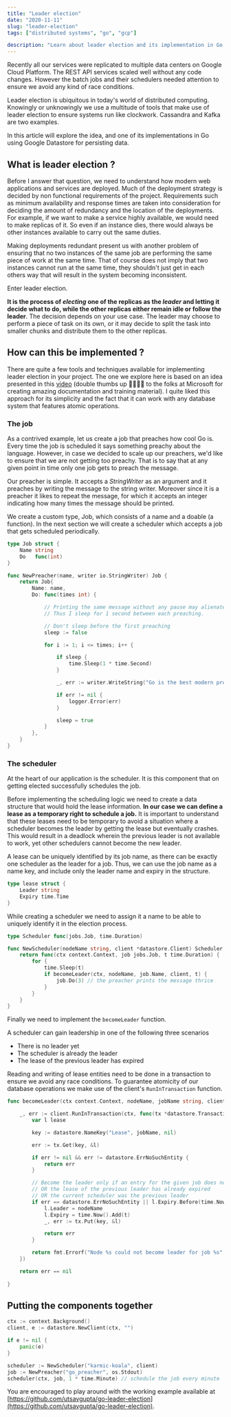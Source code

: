 ```yaml
---
title: "Leader election"
date: "2020-11-11"
slug: "leader-election"
tags: ["distributed systems", "go", "gcp"]

description: "Learn about leader election and its implementation in Go."
---
```


<!-- <p align="center">
    <img src="/img/leader-election.jpg" class="banner"> <br />
    <span>Photo by <a href="https://unsplash.com/@markusspiske?utm_source=unsplash&amp;utm_medium=referral&amp;utm_content=creditCopyText">Markus Spiske</a> on <a href="https://unsplash.com/s/photos/leader?utm_source=unsplash&amp;utm_medium=referral&amp;utm_content=creditCopyText">Unsplash</a></span>
</p> -->

Recently all our services were replicated to multiple data centers on Google Cloud Platform. The REST API services scaled well without any code changes. However the batch jobs and their schedulers needed attention to ensure we avoid any kind of race conditions. 

Leader election is ubiquitous in today's world of distributed computing. Knowingly or unknowingly we use a multitude of tools that make use of leader election to ensure systems run like clockwork. Cassandra and Kafka are two examples.

In this article will explore the idea, and one of its implementations in Go using Google Datastore for persisting data.


## What is leader election ?

Before I answer that question, we need to understand how modern web applications and services are deployed. Much of the deployment strategy is decided by non functional requirements of the project. Requirements such as minimum availability and response times are taken into consideration for deciding the amount of redundancy and the location of the deployments. For example, if we want to make a service highly available, we would need to make replicas of it. So even if an instance dies, there would always be other instances available to carry out the same duties.

Making deployments redundant present us with another problem of ensuring that no two instances of the same job are performing the same piece of work at the same time. That of course does not imply that two instances cannot run at the same time, they shouldn't just get in each others way that will result in the system becoming inconsistent.

Enter leader election.

**It is the process of *electing* one of the replicas as the *leader* and letting it decide what to do, while the other replicas either remain idle or follow the leader**. The decision depends on your use case. The leader may choose to perform a piece of task on its own, or it may decide to split the task into smaller chunks and distribute them to the other replicas.

## How can this be implemented ?

There are quite a few tools and techniques available for implementing leader election in your project. The one we explore here is based on an idea presented in this [video](https://www.youtube.com/watch?v=fTCY93FsNko) (double thumbs up 👍🏽👍🏽 to the folks at Microsoft for creating amazing documentation and training material). I quite liked this approach for its simplicity and the fact that it can work with any database system that features atomic operations.

### The job

As a contrived example, let us create a job that preaches how cool Go is. Every time the job is scheduled it says something preachy about the language. However, in case we decided to scale up our preachers, we'd like to ensure that we are not getting too preachy. That is to say that at any given point in time only one job gets to preach the message.

Our preacher is simple. It accepts a *StringWriter* as an argument and it preaches by writing the message to the string writer. Moreover since it is a preacher it likes to repeat the message, for which it accepts an integer indicating how many times the message should be printed.

We create a custom type, Job, which consists of a name and a doable (a function). In the next section we will create a scheduler which accepts a job that gets scheduled periodically.

```go
type Job struct {
	Name string
	Do   func(int)
}

func NewPreacher(name, writer io.StringWriter) Job {
	return Job{
		Name: name,
		Do: func(times int) {

            // Printing the same message without any pause may alienate my audience.
            // Thus I sleep for 1 second between each preaching.

			// Don't sleep before the first preaching
			sleep := false

			for i := 1; i <= times; i++ {

				if sleep {
					time.Sleep(1 * time.Second)
				}

				_, err := writer.WriteString("Go is the best modern programming language\n")

				if err != nil {
					logger.Error(err)
				}

				sleep = true
			}
		},
	}
}
```

### The scheduler

At the heart of our application is the scheduler. It is this component that on getting elected successfully schedules the job.

Before implementing the scheduling logic we need to create a data structure that would hold the lease information. **In our case we can define a lease as a temporary right to schedule a job.** It is important to understand that these leases need to be temporary to avoid a situation where a scheduler becomes the leader by getting the lease but eventually crashes. This would result in a deadlock wherein the previous leader is not available to work, yet other schedulers cannot become the new leader.

A lease can be uniquely identified by its job name, as there can be exactly one scheduler as the leader for a job. Thus, we can use the job name as a name key, and include only the leader name and expiry in the structure.

```go
type lease struct {
	Leader string
	Expiry time.Time
}
```

While creating a scheduler we need to assign it a name to be able to uniquely identify it in the election process. 

```go
type Scheduler func(jobs.Job, time.Duration)

func NewScheduler(nodeName string, client *datastore.Client) Scheduler {
	return func(ctx context.Context, job jobs.Job, t time.Duration) {
		for {
			time.Sleep(t)
			if becomeLeader(ctx, nodeName, job.Name, client, t) {
				job.Do(3) // the preacher prints the message thrice
			}
		}
	}
}
```

Finally we need to implement the `becomeLeader` function.

A scheduler can gain leadership in one of the following three scenarios
- There is no leader yet
- The scheduler is already the leader
- The lease of the previous leader has expired

Reading and writing of lease entities need to be done in a transaction to ensure we avoid any race conditions. To guarantee atomicity of our database operations we make use of the client's `RunInTransaction` function. 

```go
func becomeLeader(ctx context.Context, nodeName, jobName string, client *datastore.Client, t time.Duration) bool {

	_, err := client.RunInTransaction(ctx, func(tx *datastore.Transaction) error {
		var l lease

		key := datastore.NameKey("Lease", jobName, nil)

		err := tx.Get(key, &l)

		if err != nil && err != datastore.ErrNoSuchEntity {
			return err
		}

		// Become the leader only if an entry for the given job does not exist
		// OR the lease of the previous leader has already expired
		// OR the current scheduler was the previous leader
		if err == datastore.ErrNoSuchEntity || l.Expiry.Before(time.Now()) || l.Leader == nodeName {
			l.Leader = nodeName
			l.Expiry = time.Now().Add(t)
			_, err := tx.Put(key, &l)

			return err
		}

		return fmt.Errorf("Node %s could not become leader for job %s", nodeName, jobName)
	})

	return err == nil
	
}
```

## Putting the components together


```go
ctx := context.Background()
client, e := datastore.NewClient(ctx, "")

if e != nil {
	panic(e)
}

scheduler := NewScheduler("karmic-koala", client)
job := NewPreacher("go_preacher", os.Stdout)
scheduler(ctx, job, 1 * time.Minute) // schedule the job every minute
```

You are encouraged to play around with the working example available at [https://github.com/utsavgupta/go-leader-election](https://github.com/utsavgupta/go-leader-election). 

